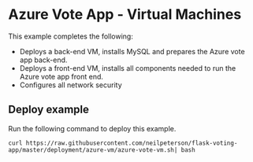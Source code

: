# Azure Vote App - Virtual Machines

This example completes the following:

- Deploys a back-end VM, installs MySQL and prepares the Azure vote app back-end.
- Deploys a front-end VM, installs all components needed to run the Azure vote app front end.
- Configures all network security

## Deploy example

Run the following command to deploy this example.

```
curl https://raw.githubusercontent.com/neilpeterson/flask-voting-app/master/deployment/azure-vm/azure-vote-vm.sh| bash
```
